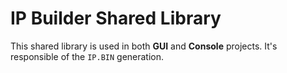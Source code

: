 # IP Builder Shared Library

This shared library is used in both **GUI** and **Console** projects.
It's responsible of the `IP.BIN` generation.
